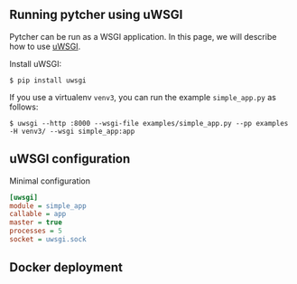 ## Running pytcher using uWSGI

Pytcher can be run as a WSGI application. In this page, we will describe how to use [uWSGI](https://uwsgi-docs.readthedocs.io/en/latest/).

Install uWSGI:
    
    $ pip install uwsgi
    
If you use a virtualenv `venv3`, you can run the example `simple_app.py` as follows:

    $ uwsgi --http :8000 --wsgi-file examples/simple_app.py --pp examples  -H venv3/ --wsgi simple_app:app
    
## uWSGI configuration

Minimal configuration

```ini
[uwsgi]
module = simple_app
callable = app
master = true
processes = 5
socket = uwsgi.sock
```

## Docker deployment
